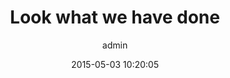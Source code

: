 ---
layout: post
title:  Look what we have done
date:   2015-05-03 10:20:05
categories:
  - Illustrations
  - Photography
tags:
  - news
author: admin
images:
  - /images/@stock/blog-4.jpg
excerpt:
  Ipsum non qui impedit odit. aliquid distinctio nam velit et atque. quam aspernatur beatae quod necessitatibus consequuntur molestiae qui. dolorum doloremque dolorum corrupti similique nobis cum. repellendus magni nihil sed sint qui nisi tempore rerum aliquid accusamus culpa quo. et doloremque est et quisquam. neque et commodi veniam minus temporibus ipsam
---